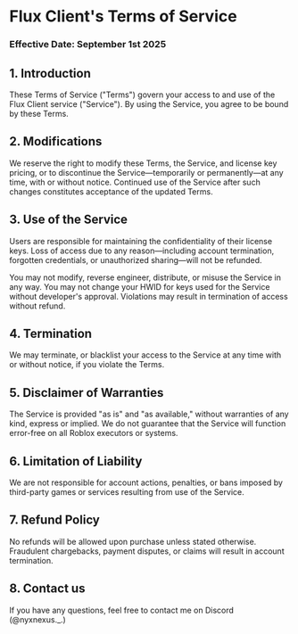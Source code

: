 # Flux Client's Terms of Service
### Effective Date: September 1st 2025

## 1. Introduction
These Terms of Service ("Terms") govern your access to and use of the Flux Client service ("Service"). By using the Service, you agree to be bound by these Terms.

## 2. Modifications
We reserve the right to modify these Terms, the Service, and license key pricing, or to discontinue the Service—temporarily or permanently—at any time, with or without notice. Continued use of the Service after such changes constitutes acceptance of the updated Terms.

## 3. Use of the Service
Users are responsible for maintaining the confidentiality of their license keys. Loss of access due to any reason—including account termination, forgotten credentials, or unauthorized sharing—will not be refunded.

You may not modify, reverse engineer, distribute, or misuse the Service in any way.
You may not change your HWID for keys used for the Service without developer's approval.
Violations may result in termination of access without refund.

## 4. Termination
We may terminate, or blacklist your access to the Service at any time with or without notice, if you violate the Terms.

## 5. Disclaimer of Warranties
The Service is provided "as is" and "as available," without warranties of any kind, express or implied. We do not guarantee that the Service will function error-free on all Roblox executors or systems.

## 6. Limitation of Liability
We are not responsible for account actions, penalties, or bans imposed by third-party games or services resulting from use of the Service.

## 7. Refund Policy
No refunds will be allowed upon purchase unless stated otherwise. Fraudulent chargebacks, payment disputes, or claims will result in account termination.

## 8. Contact us
If you have any questions, feel free to contact me on Discord (@nyxnexus._.)
